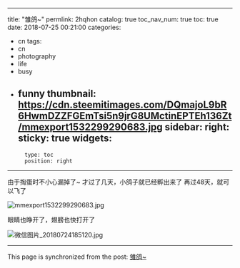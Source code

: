 
---
title: "雏鸽~"
permlink: 2hqhon
catalog: true
toc_nav_num: true
toc: true
date: 2018-07-25 00:21:00
categories:
- cn
tags:
- cn
- photography
- life
- busy
- funny
thumbnail: https://cdn.steemitimages.com/DQmajoL9bR6HwmDZZFGEmTsi5n9jrG8UMctinEPTEh136Zt/mmexport1532299290683.jpg
sidebar:
    right:
        sticky: true
widgets:
    -
        type: toc
        position: right
---


由于掏蛋时不小心漏掉了~
才过了几天，小鸽子就已经孵出来了
再过48天，就可以飞了

![mmexport1532299290683.jpg](https://cdn.steemitimages.com/DQmajoL9bR6HwmDZZFGEmTsi5n9jrG8UMctinEPTEh136Zt/mmexport1532299290683.jpg)

眼睛也睁开了，翅膀也快打开了

![微信图片_20180724185120.jpg](https://cdn.steemitimages.com/DQmXsQE34p4JtZrscTJxvxXWn1pE5DqABGyDaxBmbCkXzxs/%E5%BE%AE%E4%BF%A1%E5%9B%BE%E7%89%87_20180724185120.jpg)

- - -

This page is synchronized from the post: [雏鸽~](https://steemit.com/@andrewma/2hqhon)
